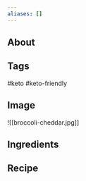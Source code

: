 ```yaml
---
aliases: []
---
```


## About

## Tags
#keto #keto-friendly 

## Image

![[broccoli-cheddar.jpg]]

## Ingredients

## Recipe
